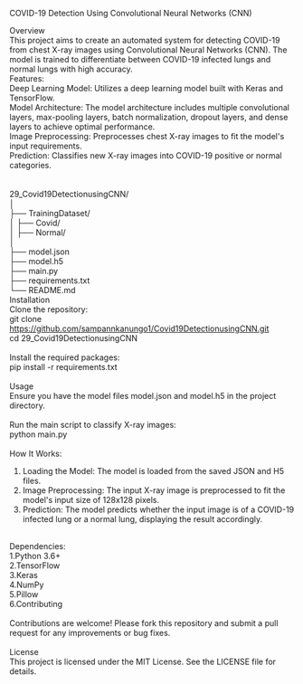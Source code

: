 COVID-19 Detection Using Convolutional Neural Networks (CNN) </br>

Overview</br>
This project aims to create an automated system for detecting COVID-19 from chest X-ray images using Convolutional Neural Networks (CNN). The model is trained to differentiate between COVID-19 infected lungs and normal lungs with high accuracy.
</br>
Features: </br>
Deep Learning Model: Utilizes a deep learning model built with Keras and TensorFlow. </br>
Model Architecture: The model architecture includes multiple convolutional layers, max-pooling layers, batch normalization, dropout layers, and dense layers to achieve optimal performance. </br>
Image Preprocessing: Preprocesses chest X-ray images to fit the model's input requirements. </br>
Prediction: Classifies new X-ray images into COVID-19 positive or normal categories. </br>
</br>
</br>
29_Covid19DetectionusingCNN/</br>
│</br>
├── TrainingDataset/</br>
│   ├── Covid/</br>
│   ├── Normal/</br>
│</br>
├── model.json</br>
├── model.h5</br>
├── main.py</br>
├── requirements.txt</br>
└── README.md</br>
Installation</br>
Clone the repository:</br>
git clone https://github.com/sampannkanungo1/Covid19DetectionusingCNN.git</br>
cd 29_Covid19DetectionusingCNN</br>
</br>
Install the required packages:</br>
pip install -r requirements.txt</br>
</br>
Usage</br>
Ensure you have the model files model.json and model.h5 in the project directory.</br>
</br>
Run the main script to classify X-ray images:</br>
python main.py</br>
</br>
How It Works:</br>
1. Loading the Model: The model is loaded from the saved JSON and H5 files.</br>
2. Image Preprocessing: The input X-ray image is preprocessed to fit the model's input size of 128x128 pixels.</br>
3. Prediction: The model predicts whether the input image is of a COVID-19 infected lung or a normal lung, displaying the result accordingly.</br>
</br>
Dependencies:</br>
1.Python 3.6+</br>
2.TensorFlow</br>
3.Keras</br>
4.NumPy</br>
5.Pillow</br>
6.Contributing</br>
</br>
Contributions are welcome! Please fork this repository and submit a pull request for any improvements or bug fixes.</br>
</br>
License</br>
This project is licensed under the MIT License. See the LICENSE file for details.</br>

